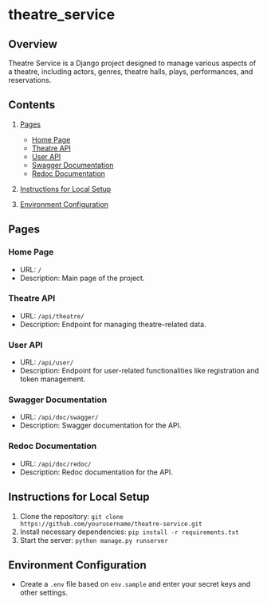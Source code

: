 # theatre_service

## Overview
Theatre Service is a Django project designed to manage various aspects of a theatre, including actors, genres, theatre halls, plays, performances, and reservations.

## Contents
1. [Pages](#pages)
    - [Home Page](#home-page)
    - [Theatre API](#theatre-api)
    - [User API](#user-api)
    - [Swagger Documentation](#swagger-documentation)
    - [Redoc Documentation](#redoc-documentation)

2. [Instructions for Local Setup](#instructions-for-local-setup)
3. [Environment Configuration](#environment-configuration)

## Pages

### Home Page
- URL: `/`
- Description: Main page of the project.

### Theatre API
- URL: `/api/theatre/`
- Description: Endpoint for managing theatre-related data.

### User API
- URL: `/api/user/`
- Description: Endpoint for user-related functionalities like registration and token management.

### Swagger Documentation
- URL: `/api/doc/swagger/`
- Description: Swagger documentation for the API.

### Redoc Documentation
- URL: `/api/doc/redoc/`
- Description: Redoc documentation for the API.

## Instructions for Local Setup
1. Clone the repository: `git clone https://github.com/yourusername/theatre-service.git`
2. Install necessary dependencies: `pip install -r requirements.txt`
3. Start the server: `python manage.py runserver`

## Environment Configuration
- Create a `.env` file based on `env.sample` and enter your secret keys and other settings.